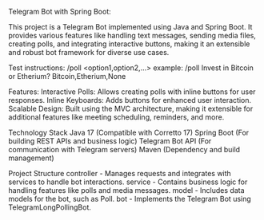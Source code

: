 Telegram Bot with Spring Boot:

This project is a Telegram Bot implemented using Java and Spring Boot. It provides various features like handling text messages, sending media files, creating polls, and integrating interactive buttons, making it an extensible and robust bot framework for diverse use cases.

Test instructions:
/poll <question> <option1,option2,...>
example:
/poll Invest in Bitcoin or Etherium? Bitcoin,Etherium,None

Features:
Interactive Polls: Allows creating polls with inline buttons for user responses.
Inline Keyboards: Adds buttons for enhanced user interaction.
Scalable Design: Built using the MVC architecture, making it extensible for additional features like meeting scheduling, reminders, and more.

Technology Stack
Java 17 (Compatible with Corretto 17)
Spring Boot (For building REST APIs and business logic)
Telegram Bot API (For communication with Telegram servers)
Maven (Dependency and build management)

Project Structure
controller - Manages requests and integrates with services to handle bot interactions.
service - Contains business logic for handling features like polls and media messages.
model - Includes data models for the bot, such as Poll.
bot - Implements the Telegram Bot using TelegramLongPollingBot.

